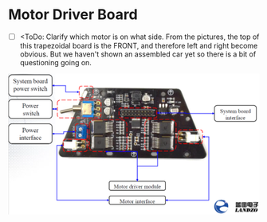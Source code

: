 # Motor Driver Board

* [ ] &lt;ToDo: Clarify which motor is on what side. From the pictures, the top of this trapezoidal board is the FRONT, and therefore left and right become obvious. But we haven't shown an assembled car yet so there is a bit of questioning going on.

![](../../../../../.gitbook/assets/Landzo-TFC-Motor_Driver.png)

